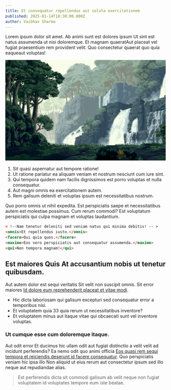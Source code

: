 ```yaml
---
title: Et consequatur repellendus aut soluta exercitationem
published: 2025-01-14T18:30:00.000Z
author: Vaibhav Sharma
---
```


Lorem ipsum dolor sit amet. Ab animi sunt est dolores ipsum Ut sint est natus assumenda ut nisi doloremque. Et magnam quaeratAut placeat vel fugiat praesentium rem provident velit. Quo consectetur quaerat quo quia eaqueaut voluptas!

![Fangorn Forest](src/assets/media/bLxcjh3.png "Fangorn Forest")

1. Sit quasi aspernatur aut tempore ratione!
2. Ut ratione pariatur ea aliquam veniam et nostrum nesciunt cum iure sint.
3. Qui tempora quidem nam facilis dignissimos est porro voluptas et nulla consequatur.
4. Aut magni omnis ea exercitationem autem.
5. Rem galisum deleniti et voluptas ipsum est necessitatibus nostrum.

Quo porro omnis ut nihil expedita. Est perspiciatis saepe et necessitatibus autem est molestiae possimus. Cum rerum commodi? Est voluptatum perspiciatis qui culpa magnam et voluptas laudantium.

```html
< !--Nam tenetur deleniti sed veniam natus qui minima debitis! -- >
<omnis>Et repellendus iusto.</omnis>
<facere>Qui quia quos.</facere>
<maxime>Eos vero perspiciatis aut consequatur assumenda.</maxime>
<qui>Non tempora magnam!</qui>
```

## Est maiores Quis At accusantium nobis ut tenetur quibusdam.

Aut autem dolor est sequi veritatis Sit velit non suscipit omnis. Sit error maiores [Id dolore eum reprehenderit placeat et vitae modi](https://www.loremipzum.com/).

* Hic dicta laboriosam qui galisum excepturi sed consequatur error a temporibus nisi.
* Et voluptatem quia 33 quia rerum ut necessitatibus inventore?
* Et voluptatem minus aut itaque vitae qui obcaecati sunt vel inventore voluptas.

### Ut cumque esse cum doloremque itaque.

Aut odit error Et ducimus hic ullam odit aut fugiat distinctio a velit velit ad incidunt perferendis? Ea nemo odit quo animi officia [Eos quasi rem sequi tempora et reiciendis deserunt id facere consequatur](https://www.loremipzum.com/). Quo perspiciatis veniam hic ipsa illo Non aliquid ut eius rerum aut consectetur ipsum sed illo neque aut repudiandae alias.

> Est perferendis dicta sit commodi galisum ab velit neque non fugiat voluptatem id voluptates tempore eum iste beatae.
